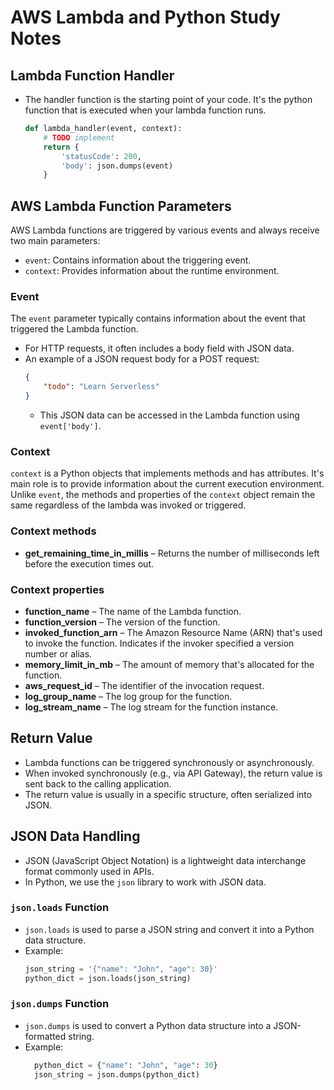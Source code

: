 # AWS Lambda and Python Study Notes

## Lambda Function Handler
- The handler function is the starting point of your code. It's the python function that is executed when your lambda function runs.

    ```python
    def lambda_handler(event, context):
        # TODO implement
        return {
            'statusCode': 200,
            'body': json.dumps(event)
        }
## AWS Lambda Function Parameters

AWS Lambda functions are triggered by various events and always receive two main parameters:
  - `event`: Contains information about the triggering event.
  - `context`: Provides information about the runtime environment.

### Event 
The `event` parameter typically contains information about the event that triggered the Lambda function.
- For HTTP requests, it often includes a body field with JSON data.
- An example of a JSON request body for a POST request:
    ```json
    {
        "todo": "Learn Serverless"
    }
    ```
    - This JSON data can be accessed in the Lambda function using `event['body']`.
### Context 
`context` is a Python objects that implements methods and has attributes. It's main role is to provide information about the current execution environment. Unlike `event`, the methods and properties of the `context` object remain the same regardless of the lambda was invoked or triggered. 
### Context methods

* **get_remaining_time_in_millis** – Returns the number of milliseconds left before the execution times out.

### Context properties

* **function_name** – The name of the Lambda function.
* **function_version** – The version of the function.
* **invoked_function_arn** – The Amazon Resource Name (ARN) that's used to invoke the function. Indicates if the invoker specified a version number or alias.
* **memory_limit_in_mb** – The amount of memory that's allocated for the function.
* **aws_request_id** – The identifier of the invocation request.
* **log_group_name** – The log group for the function.
* **log_stream_name** – The log stream for the function instance.

## Return Value
- Lambda functions can be triggered synchronously or asynchronously.
- When invoked synchronously (e.g., via API Gateway), the return value is sent back to the calling application.
- The return value is usually in a specific structure, often serialized into JSON.

## JSON Data Handling

- JSON (JavaScript Object Notation) is a lightweight data interchange format commonly used in APIs.
- In Python, we use the `json` library to work with JSON data.

### `json.loads` Function

- `json.loads` is used to parse a JSON string and convert it into a Python data structure.
- Example:
  ```python
  json_string = '{"name": "John", "age": 30}'
  python_dict = json.loads(json_string)
### `json.dumps` Function

- `json.dumps` is used to convert a Python data structure into a JSON-formatted string.
- Example:
  ```python
    python_dict = {"name": "John", "age": 30}
    json_string = json.dumps(python_dict)
